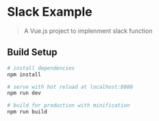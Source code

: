 # Slack Example

> A Vue.js project to implenment slack function

## Build Setup

``` bash
# install dependencies
npm install

# serve with hot reload at localhost:8080
npm run dev

# build for production with minification
npm run build
```

